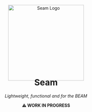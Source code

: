 <p align="center">
  <img src="https://github.com/user-attachments/assets/5ba46e76-744f-473c-9103-36c3896a6694" alt="Seam Logo" width="250" height="250" style="margin-bottom:-50px;">
</p>
<h1 align="center">
  Seam
</h1>
<p align="center" style="font-style: italic;">
Lightweight, functional and for the BEAM
</p>

<p align="center"> 
<b>⚠️ WORK IN PROGRESS<b>
</p>
